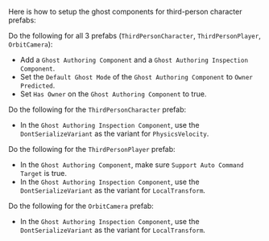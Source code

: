 
Here is how to setup the ghost components for third-person character prefabs:

Do the following for all 3 prefabs (`ThirdPersonCharacter`, `ThirdPersonPlayer`, `OrbitCamera`):
* Add a `Ghost Authoring Component` and a `Ghost Authoring Inspection Component`.
* Set the `Default Ghost Mode` of the `Ghost Authoring Component` to `Owner Predicted`.
* Set `Has Owner` on the `Ghost Authoring Component` to true.

Do the following for the `ThirdPersonCharacter` prefab:
* In the `Ghost Authoring Inspection Component`, use the `DontSerializeVariant` as the variant for `PhysicsVelocity`.

Do the following for the `ThirdPersonPlayer` prefab:
* In the `Ghost Authoring Component`, make sure `Support Auto Command Target` is true.
* In the `Ghost Authoring Inspection Component`, use the `DontSerializeVariant` as the variant for `LocalTransform`.

Do the following for the `OrbitCamera` prefab:
* In the `Ghost Authoring Inspection Component`, use the `DontSerializeVariant` as the variant for `LocalTransform`.